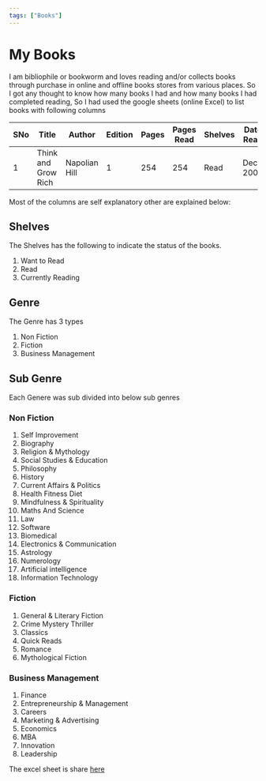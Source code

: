 ```yaml
---
tags: ["Books"]
---
```


# My Books

I am bibliophile or bookworm and loves reading and/or collects books through purchase in online and offline books stores from various places.
So I got any thought to know how many books I had and how many books I had completed reading, So I had used the google sheets (online Excel) to list books with following columns

| SNo | Title               | Author        | Edition | Pages | Pages Read | Shelves | Date Read | Price | Current Price | Genre       | Sub-Genre        | Type      |
| --- | ------------------- | ------------- | ------- | ----- | ---------- | ------- | --------- | ----- | ------------- | ----------- | ---------------- | --------- |
| 1   | Think and Grow Rich | Napolian Hill | 1       | 254   | 254        | Read    | Dec-2000  | 50    | 249           | Non Fiction | Self Improvement | Paperback |

Most of the columns are self explanatory other are explained below:

## Shelves

The Shelves has the following to indicate the status of the books.

1. Want to Read
2. Read
3. Currently Reading

## Genre

The Genre has 3 types

1. Non Fiction
2. Fiction
3. Business Management

## Sub Genre

Each Genere was sub divided into below sub genres

### Non Fiction

1. Self Improvement
2. Biography
3. Religion & Mythology
4. Social Studies & Education
5. Philosophy
6. History
7. Current Affairs & Politics
8. Health Fitness Diet
9. Mindfulness & Spirituality
10. Maths And Science
11. Law
12. Software
13. Biomedical
14. Electronics & Communication
15. Astrology
16. Numerology
17. Artificial intelligence
18. Information Technology

### Fiction

1. General & Literary Fiction
2. Crime Mystery Thriller
3. Classics
4. Quick Reads
5. Romance
6. Mythological Fiction

### Business Management

1. Finance
2. Entrepreneurship & Management
3. Careers
4. Marketing & Advertising
5. Economics
6. MBA
7. Innovation
8. Leadership

The excel sheet is share [here](https://docs.google.com/spreadsheets/d/1u7RCjsmVii9cV3wxDnlb_rjxCGKaDIiptYss17348DQ/edit#gid=0)
